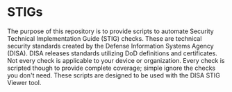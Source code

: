 # STIGs

The purpose of this repository is to provide scripts to automate Security Technical Implementation Guide (STIG) checks. These are technical security standards created by the Defense Information Systems Agency (DISA). DISA releases standards utilizing DoD definitions and certificates. Not every check is applicable to your device or organization. Every check is scripted though to provide complete coverage; simple ignore the checks you don't need. These scripts are designed to be used with the DISA STIG Viewer tool.
